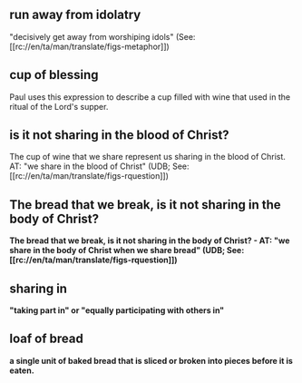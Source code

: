 ## run away from idolatry ##

"decisively get away from worshiping idols" (See: [[rc://en/ta/man/translate/figs-metaphor]])

## cup of blessing ##

Paul uses this expression to describe a cup filled with wine that used in the ritual of the Lord's supper.

## is it not sharing in the blood of Christ?  ##

The cup of wine that  we share represent us sharing in the blood of Christ. AT: "we share in the blood of Christ" (UDB; See: [[rc://en/ta/man/translate/figs-rquestion]])

## The bread that we break, is it not sharing in the body of Christ?  ##

<b>The bread that we break, is it not sharing in the body of Christ? <b>- AT: "we share in the body of Christ when we share bread" (UDB; See: [[rc://en/ta/man/translate/figs-rquestion]])

## sharing in ##

"taking part in" or "equally participating with others in"

## loaf of bread ##

a single unit of baked bread that is sliced or broken into pieces before it is eaten.